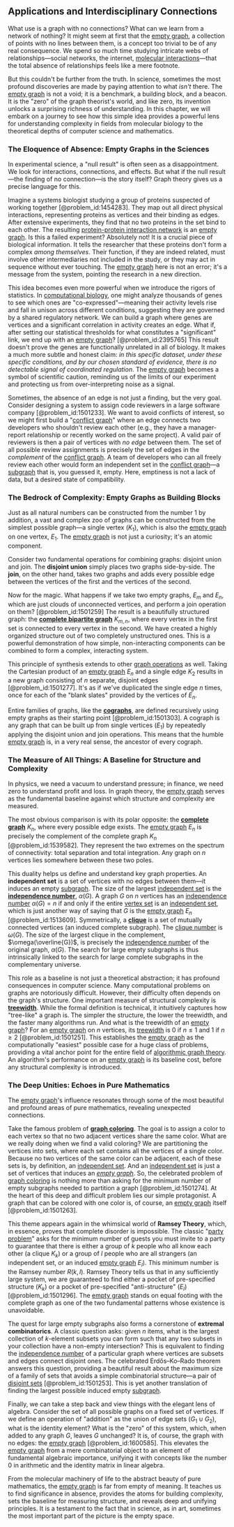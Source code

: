 ## Applications and Interdisciplinary Connections

What use is a graph with no connections? What can we learn from a network of nothing? It might seem at first that the [empty graph](@article_id:261968), a collection of points with no lines between them, is a concept too trivial to be of any real consequence. We spend so much time studying intricate webs of relationships—social networks, the internet, [molecular interactions](@article_id:263273)—that the total absence of relationships feels like a mere footnote.

But this couldn't be further from the truth. In science, sometimes the most profound discoveries are made by paying attention to what *isn't* there. The [empty graph](@article_id:261968) is not a void; it is a benchmark, a building block, and a beacon. It is the "zero" of the graph theorist's world, and like zero, its invention unlocks a surprising richness of understanding. In this chapter, we will embark on a journey to see how this simple idea provides a powerful lens for understanding complexity in fields from molecular biology to the theoretical depths of computer science and mathematics.

### The Eloquence of Absence: Empty Graphs in the Sciences

In experimental science, a "null result" is often seen as a disappointment. We look for interactions, connections, and effects. But what if the null result—the finding of no connection—is the story itself? Graph theory gives us a precise language for this.

Imagine a systems biologist studying a group of proteins suspected of working together [@problem_id:1454283]. They map out all direct physical interactions, representing proteins as vertices and their binding as edges. After extensive experiments, they find that no two proteins in the set bind to each other. The resulting [protein-protein interaction network](@article_id:264007) is an [empty graph](@article_id:261968). Is this a failed experiment? Absolutely not! It is a crucial piece of biological information. It tells the researcher that these proteins don't form a complex *among themselves*. Their function, if they are indeed related, must involve other intermediaries not included in the study, or they may act in sequence without ever touching. The [empty graph](@article_id:261968) here is not an error; it's a message from the system, pointing the research in a new direction.

This idea becomes even more powerful when we introduce the rigors of statistics. In [computational biology](@article_id:146494), one might analyze thousands of genes to see which ones are "co-expressed"—meaning their activity levels rise and fall in unison across different conditions, suggesting they are governed by a shared regulatory network. We can build a graph where genes are vertices and a significant correlation in activity creates an edge. What if, after setting our statistical thresholds for what constitutes a "significant" link, we end up with an [empty graph](@article_id:261968)? [@problem_id:2395765] This result doesn't prove the genes are functionally unrelated in all of biology. It makes a much more subtle and honest claim: *in this specific dataset, under these specific conditions, and by our chosen standard of evidence, there is no detectable signal of coordinated regulation*. The [empty graph](@article_id:261968) becomes a symbol of scientific caution, reminding us of the limits of our experiment and protecting us from over-interpreting noise as a signal.

Sometimes, the absence of an edge is not just a finding, but the very goal. Consider designing a system to assign code reviewers in a large software company [@problem_id:1501233]. We want to avoid conflicts of interest, so we might first build a "[conflict graph](@article_id:272346)" where an edge connects two developers who shouldn't review each other (e.g., they have a manager-report relationship or recently worked on the same project). A valid pair of reviewers is then a pair of vertices with *no edge* between them. The set of all possible review assignments is precisely the set of edges in the *complement* of the [conflict graph](@article_id:272346). A team of developers who can all freely review each other would form an independent set in the [conflict graph](@article_id:272346)—a [subgraph](@article_id:272848) that is, you guessed it, empty. Here, emptiness is not a lack of data, but a desired state of compatibility.

### The Bedrock of Complexity: Empty Graphs as Building Blocks

Just as all natural numbers can be constructed from the number 1 by addition, a vast and complex zoo of graphs can be constructed from the simplest possible graph—a single vertex ($K_1$), which is also the [empty graph](@article_id:261968) on one vertex, $E_1$. The [empty graph](@article_id:261968) is not just a curiosity; it's an atomic component.

Consider two fundamental operations for combining graphs: disjoint union and join. The **disjoint union** simply places two graphs side-by-side. The **join**, on the other hand, takes two graphs and adds every possible edge between the vertices of the first and the vertices of the second.

Now for the magic. What happens if we take two empty graphs, $E_m$ and $E_n$, which are just clouds of unconnected vertices, and perform a join operation on them? [@problem_id:1501259] The result is a beautifully structured graph: the **[complete bipartite graph](@article_id:275735)** $K_{m,n}$, where every vertex in the first set is connected to every vertex in the second. We have created a highly organized structure out of two completely unstructured ones. This is a powerful demonstration of how simple, non-interacting components can be combined to form a complex, interacting system.

This principle of synthesis extends to other [graph operations](@article_id:263346) as well. Taking the Cartesian product of an [empty graph](@article_id:261968) $E_n$ and a single edge $K_2$ results in a new graph consisting of $n$ separate, disjoint edges [@problem_id:1501277]. It's as if we've duplicated the single edge $n$ times, once for each of the "blank slates" provided by the vertices of $E_n$.

Entire families of graphs, like the **[cographs](@article_id:267168)**, are defined recursively using empty graphs as their starting point [@problem_id:1501303]. A cograph is any graph that can be built up from single vertices ($E_1$) by repeatedly applying the disjoint union and join operations. This means that the humble [empty graph](@article_id:261968) is, in a very real sense, the ancestor of every cograph.

### The Measure of All Things: A Baseline for Structure and Complexity

In physics, we need a vacuum to understand pressure; in finance, we need zero to understand profit and loss. In graph theory, the [empty graph](@article_id:261968) serves as the fundamental baseline against which structure and complexity are measured.

The most obvious comparison is with its polar opposite: the **[complete graph](@article_id:260482)** $K_n$, where every possible edge exists. The [empty graph](@article_id:261968) $E_n$ is precisely the complement of the complete graph $K_n$ [@problem_id:1539582]. They represent the two extremes on the spectrum of connectivity: total separation and total integration. Any graph on $n$ vertices lies somewhere between these two poles.

This duality helps us define and understand key graph properties. An **independent set** is a set of vertices with no edges between them—it induces an empty [subgraph](@article_id:272848). The size of the largest [independent set](@article_id:264572) is the **[independence number](@article_id:260449)**, $\alpha(G)$. A graph $G$ on $n$ vertices has an [independence number](@article_id:260449) $\alpha(G) = n$ if and only if the entire [vertex set](@article_id:266865) is an [independent set](@article_id:264572), which is just another way of saying that $G$ is the [empty graph](@article_id:261968) $E_n$ [@problem_id:1513609]. Symmetrically, a **[clique](@article_id:275496)** is a set of mutually connected vertices (an induced complete subgraph). The [clique number](@article_id:272220) is $\omega(G)$. The size of the largest clique in the complement, $\omega(\overline{G})$, is precisely the [independence number](@article_id:260449) of the original graph, $\alpha(G)$. The search for large empty subgraphs is thus intrinsically linked to the search for large complete subgraphs in the complementary universe.

This role as a baseline is not just a theoretical abstraction; it has profound consequences in computer science. Many computational problems on graphs are notoriously difficult. However, their difficulty often depends on the graph's structure. One important measure of structural complexity is **[treewidth](@article_id:263410)**. While the formal definition is technical, it intuitively captures how "tree-like" a graph is. The simpler the structure, the lower the treewidth, and the faster many algorithms run. And what is the treewidth of an [empty graph](@article_id:261968)? For an [empty graph](@article_id:261968) on $n$ vertices, its [treewidth](@article_id:263410) is 0 if $n \le 1$ and 1 if $n \ge 2$ [@problem_id:1501251]. This establishes the [empty graph](@article_id:261968) as the computationally "easiest" possible case for a huge class of problems, providing a vital anchor point for the entire field of [algorithmic graph theory](@article_id:263072). An algorithm's performance on an [empty graph](@article_id:261968) is its baseline cost, before any structural complexity is introduced.

### The Deep Unities: Echoes in Pure Mathematics

The [empty graph](@article_id:261968)'s influence resonates through some of the most beautiful and profound areas of pure mathematics, revealing unexpected connections.

Take the famous problem of **[graph coloring](@article_id:157567)**. The goal is to assign a color to each vertex so that no two adjacent vertices share the same color. What are we really doing when we find a valid coloring? We are partitioning the vertices into sets, where each set contains all the vertices of a single color. Because no two vertices of the same color can be adjacent, each of these sets is, by definition, an [independent set](@article_id:264572). And an [independent set](@article_id:264572) is just a set of vertices that induces an *[empty graph](@article_id:261968)*. So, the celebrated problem of [graph coloring](@article_id:157567) is nothing more than asking for the minimum number of empty subgraphs needed to partition a graph [@problem_id:1501274]. At the heart of this deep and difficult problem lies our simple protagonist. A graph that can be colored with one color is, of course, an [empty graph](@article_id:261968) itself [@problem_id:1501263].

This theme appears again in the whimsical world of **Ramsey Theory**, which, in essence, proves that complete disorder is impossible. The classic "[party problem](@article_id:264035)" asks for the minimum number of guests you must invite to a party to guarantee that there is either a group of $k$ people who all know each other (a clique $K_k$) or a group of $l$ people who are all strangers (an independent set, or an induced [empty graph](@article_id:261968) $E_l$). This minimum number is the Ramsey number $R(k,l)$. Ramsey Theory tells us that in any sufficiently large system, we are guaranteed to find either a pocket of pre-specified structure ($K_k$) or a pocket of pre-specified "anti-structure" ($E_l$) [@problem_id:1501296]. The [empty graph](@article_id:261968) stands on equal footing with the complete graph as one of the two fundamental patterns whose existence is unavoidable.

The quest for large empty subgraphs also forms a cornerstone of **extremal combinatorics**. A classic question asks: given $n$ items, what is the largest collection of $k$-element subsets you can form such that any two subsets in your collection have a non-empty intersection? This is equivalent to finding the [independence number](@article_id:260449) of a particular graph where vertices are subsets and edges connect disjoint ones. The celebrated Erdős–Ko–Rado theorem answers this question, providing a beautiful result about the maximum size of a family of sets that avoids a simple combinatorial structure—a pair of [disjoint sets](@article_id:153847) [@problem_id:1501253]. This is yet another translation of finding the largest possible induced empty [subgraph](@article_id:272848).

Finally, we can take a step back and view things with the elegant lens of algebra. Consider the set of all possible graphs on a fixed set of vertices. If we define an operation of "addition" as the union of edge sets ($G_1 \cup G_2$), what is the identity element? What is the "zero" of this system, which, when added to any graph $G$, leaves $G$ unchanged? It is, of course, the graph with no edges: the [empty graph](@article_id:261968) [@problem_id:1600585]. This elevates the [empty graph](@article_id:261968) from a mere combinatorial object to an element of fundamental algebraic importance, unifying it with concepts like the number 0 in arithmetic and the identity matrix in linear algebra.

From the molecular machinery of life to the abstract beauty of pure mathematics, the [empty graph](@article_id:261968) is far from empty of meaning. It teaches us to find significance in absence, provides the atoms for building complexity, sets the baseline for measuring structure, and reveals deep and unifying principles. It is a testament to the fact that in science, as in art, sometimes the most important part of the picture is the empty space.